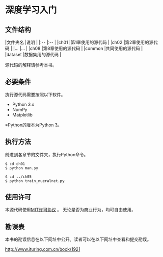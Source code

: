 # 深度学习入门

## 文件结构

|文件夹名 |说明 | |:-- |:-- | |ch01 |第1章使用的源代码 | |ch02 |第2章使用的源代码 | |... |... | |ch08 |第8章使用的源代码 | |common |共同使用的源代码 |
|dataset |数据集用的源代码 |

源代码的解释请参考本书。

## 必要条件

执行源代码需要按照以下软件。

* Python 3.x
* NumPy
* Matplotlib

※Python的版本为Python 3。

## 执行方法

前进到各章节的文件夹，执行Python命令。

```
$ cd ch01
$ python man.py

$ cd ../ch05
$ python train_nueralnet.py
```

## 使用许可

本源代码使用[MIT许可协议](http://www.opensource.org/licenses/MIT) 。
无论是否为商业行为，均可自由使用。

## 勘误表

本书的勘误信息在以下网址中公开。读者可以在以下网址中查看和提交勘误。

http://www.ituring.com.cn/book/1921


